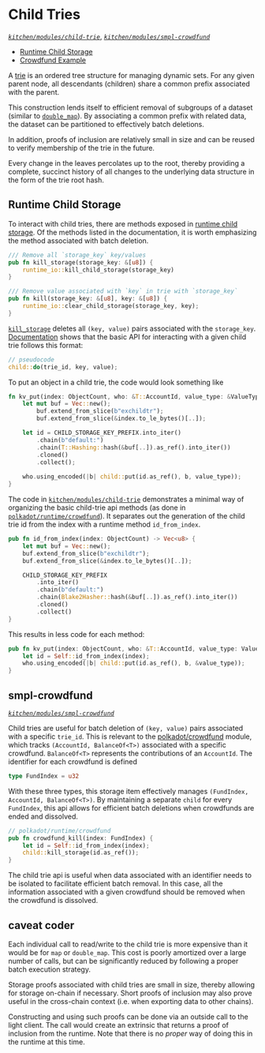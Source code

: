 # Child Tries
*[`kitchen/modules/child-trie`](https://github.com/substrate-developer-hub/recipes/tree/master/kitchen/modules/child-trie)*, *[`kitchen/modules/smpl-crowdfund`](https://github.com/substrate-developer-hub/recipes/tree/master/kitchen/modules/smpl-crowdfund)*

* [Runtime Child Storage](#storj)
* [Crowdfund Example](#smplcrwd)

A [trie](https://en.wikipedia.org/wiki/Trie) is an ordered tree structure for managing dynamic sets. For any given parent node, all descendants (children) share a common prefix associated with the parent.

This construction lends itself to efficient removal of subgroups of a dataset (similar to [`double_map`](./double.md)). By associating a common prefix with related data, the dataset can be partitioned to effectively batch deletions.

In addition, proofs of inclusion are relatively small in size and can be reused to verify membership of the trie in the future.

Every change in the leaves percolates up to the root, thereby providing a complete, succinct history of all changes to the underlying data structure in the form of the trie root hash.

## Runtime Child Storage <a name = "storj"></a>

To interact with child tries, there are methods exposed in [runtime child storage](https://crates.parity.io/srml_support/storage/child/index.html). Of the methods listed in the documentation, it is worth emphasizing the method associated with batch deletion.

```rust
/// Remove all `storage_key` key/values
pub fn kill_storage(storage_key: &[u8]) {
	runtime_io::kill_child_storage(storage_key)
}

/// Remove value associated with `key` in trie with `storage_key`
pub fn kill(storage_key: &[u8], key: &[u8]) {
	runtime_io::clear_child_storage(storage_key, key);
}
```

[`kill_storage`](https://crates.parity.io/srml_support/storage/child/fn.kill_storage.html) deletes all  `(key, value)` pairs associated with the `storage_key`. [Documentation](https://crates.parity.io/srml_support/storage/child/index.html) shows that the basic API for interacting with a given child trie follows this format:

```rust
// pseudocode
child::do(trie_id, key, value);
```

To put an object in a child trie, the code would look something like 

```rust
fn kv_put(index: ObjectCount, who: &T::AccountId, value_type: &ValueType) {
    let mut buf = Vec::new();
		buf.extend_from_slice(b"exchildtr");
		buf.extend_from_slice(&index.to_le_bytes()[..]);

	let id = CHILD_STORAGE_KEY_PREFIX.into_iter()
        .chain(b"default:")
        .chain(T::Hashing::hash(&buf[..]).as_ref().into_iter())
        .cloned()
        .collect();
    
	who.using_encoded(|b| child::put(id.as_ref(), b, value_type));
}
```

The code in [`kitchen/modules/child-trie`](https://github.com/substrate-developer-hub/recipes/tree/master/kitchen/modules/child-trie) demonstrates a minimal way of organizing the basic child-trie api methods (as done in [`polkadot/runtime/crowdfund`](https://github.com/paritytech/polkadot/blob/master/runtime/src/crowdfund.rs)). It separates out the generation of the child trie id from the index with a runtime method `id_from_index`.

```rust
pub fn id_from_index(index: ObjectCount) -> Vec<u8> {
    let mut buf = Vec::new();
    buf.extend_from_slice(b"exchildtr");
    buf.extend_from_slice(&index.to_le_bytes()[..]);

    CHILD_STORAGE_KEY_PREFIX
        .into_iter()
        .chain(b"default:")
        .chain(Blake2Hasher::hash(&buf[..]).as_ref().into_iter())
        .cloned()
        .collect()
}
```

This results in less code for each method:

```rust
pub fn kv_put(index: ObjectCount, who: &T::AccountId, value_type: ValueType) {
    let id = Self::id_from_index(index);
    who.using_encoded(|b| child::put(id.as_ref(), b, &value_type));
}
```

## smpl-crowdfund <a name = "smplcrwd"></a>
*[`kitchen/modules/smpl-crowdfund`](https://github.com/substrate-developer-hub/recipes/tree/master/kitchen/modules/smpl-crowdfund)*

Child tries are useful for batch deletion of `(key, value)` pairs associated with a specific `trie_id`. This is relevant to the [polkadot/crowdfund](https://github.com/paritytech/polkadot/blob/master/runtime/src/crowdfund.rs) module, which tracks `(AccountId, BalanceOf<T>)` associated with a specific crowdfund. `BalanceOf<T>` represents the contributions of an `AccountId`. The identifier for each crowdfund is defined

```rust
type FundIndex = u32
```

With these three types, this storage item effectively manages `(FundIndex, AccountId, BalanceOf<T>)`. By maintaining a separate `child` for every `FundIndex`, this api allows for efficient batch deletions when crowdfunds are ended and dissolved.

```rust
// polkadot/runtime/crowdfund
pub fn crowdfund_kill(index: FundIndex) {
    let id = Self::id_from_index(index);
    child::kill_storage(id.as_ref());
}
```

The child trie api is useful when data associated with an identifier needs to be isolated to facilitate efficient batch removal. In this case, all the information associated with a given crowdfund should be removed when the crowdfund is dissolved.

## caveat coder

Each individual call to read/write to the child trie is more expensive than it would be for `map` or `double_map`. This cost is poorly amortized over a large number of calls, but can be significantly reduced by following a proper batch execution strategy.

Storage proofs associated with child tries are small in size, thereby allowing for storage on-chain if necessary. Short proofs of inclusion may also prove useful in the cross-chain context (i.e. when exporting data to other chains).

Constructing and using such proofs can be done via an outside call to the light client. The call would create an extrinsic that returns a proof of inclusion from the runtime. Note that there is no *proper* way of doing this in the runtime at this time.
